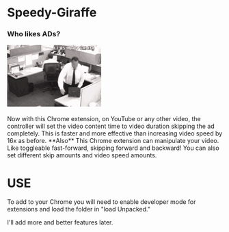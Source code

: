 # Speedy-Giraffe
### Who likes **ADs**? <br>
<img src="./saw-laptop.gif"> 
<br><br>
Now with this Chrome extension, on YouTube or any other video, the controller will set the video content time to video duration skipping the ad completely. This is faster and more effective than increasing video speed by 16x as before. 
**Also** This Chrome extension can manipulate your video. Like toggleable fast-forward, skipping forward and backward! You can also set different skip amounts and video speed amounts. 

# USE 

To add to your Chrome you will need to enable developer mode for extensions and load the folder in "load Unpacked."


I'll add more and better features later. 
